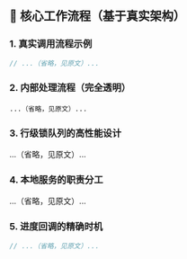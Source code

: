 ## 🚀 核心工作流程（基于真实架构）

### 1. 真实调用流程示例

```cpp
// ...（省略，见原文）...
```

### 2. 内部处理流程（完全透明）

```mermaid
...（省略，见原文）...
```

### 3. 行级锁队列的高性能设计

...（省略，见原文）...

### 4. 本地服务的职责分工

...（省略，见原文）...

### 5. 进度回调的精确时机

```cpp
// ...（省略，见原文）...
```
